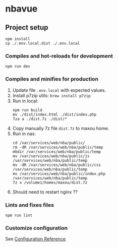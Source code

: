 # nbavue

## Project setup
```
npm install
cp ./.env.local.dist ./.env.local
```

### Compiles and hot-reloads for development
```
npm run dev
```

### Compiles and minifies for production
1. Update file `.env.local` with expected values.
1. Install p7zip utils: `brew install p7zip`
1. Run in local:
    ```
    npm run build
    mv ./dist/index.html ./dist/index.php
    7za a ./dist.7z ./dist/*
    ```
1. Copy manually 7z file `dist.7z` to maxou home.
1. Run in nas:
    ```
    cd /var/services/web/nba/public/
    rm -dR /var/services/web/nba/public/temp
    mkdir /var/services/web/nba/public/temp
    mv /var/services/web/nba/public/js /var/services/web/nba/public/temp
    mv -dR /var/services/web/nba/public/css /var/services/web/nba/public/temp
    mv /var/services/web/nba/public/index.php /var/services/web/nba/public/temp
    7z x /volume1/homes/maxou/dist.7z
    ```
1. Should need to restart nginx ??

### Lints and fixes files
```
npm run lint
```

### Customize configuration
See [Configuration Reference](https://cli.vuejs.org/config/).
